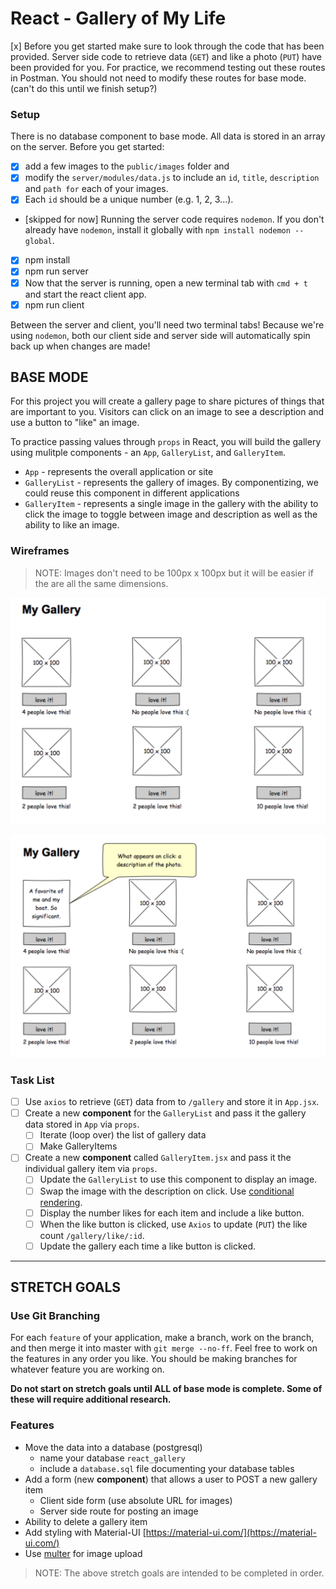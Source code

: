 # React - Gallery of My Life

[x] Before you get started make sure to look through the code that has been provided. Server side code to retrieve data (`GET`) and like a photo (`PUT`) have been provided for you. For practice, we recommend testing out these routes in Postman. You should not need to modify these routes for base mode. (can't do this until we finish setup?)

### Setup

There is no database component to base mode. All data is stored in an array on the server. Before you get started: 
- [x] add a few images to the `public/images` folder and 
- [x] modify the `server/modules/data.js` to include an `id`, `title`, `description` and `path for` each of your images. 
- [x] Each `id` should be a unique number (e.g. 1, 2, 3...).

- [skipped for now] Running the server code requires `nodemon`. If you don't already have `nodemon`, install it globally with `npm install nodemon --global`.

- [x] npm install
- [x] npm run server
- [x] Now that the server is running, open a new terminal tab with `cmd + t` and start the react client app.
- [x] npm run client

Between the server and client, you'll need two terminal tabs! Because we're using `nodemon`, both our client side and server side will automatically spin back up when changes are made!

## BASE MODE

For this project you will create a gallery page to share pictures of things that are important to you. Visitors can click on an image to see a description and use a button to "like" an image. 

To practice passing values through `props` in React, you will build the gallery using mulitple components - an `App`, `GalleryList`, and `GalleryItem`.

- `App` - represents the overall application or site 
- `GalleryList` - represents the gallery of images. By componentizing, we could reuse this component in different applications
- `GalleryItem` - represents a single image in the gallery with the ability to click the image to toggle between image and description as well as the ability to like an image.

### Wireframes

> NOTE: Images don't need to be 100px x 100px but it will be easier if the are all the same dimensions.

![mockup one](wireframes/first-mockup.png)

![mockup two](wireframes/second-mockup.png)

### Task List
- [ ] Use `axios` to retrieve (`GET`) data from to `/gallery` and store it in `App.jsx`.
- [ ] Create a new **component** for the `GalleryList` and pass it the gallery data stored in `App` via `props`.
    - [ ] Iterate (loop over) the list of gallery data
    - [ ] Make GalleryItems
- [ ] Create a new **component** called `GalleryItem.jsx` and pass it the individual gallery item via `props`. 
    - [ ] Update the `GalleryList` to use this component to display an image.
    - [ ] Swap the image with the description on click. Use [conditional rendering](https://reactjs.org/docs/conditional-rendering.html).
    - [ ] Display the number likes for each item and include a like button.
    - [ ] When the like button is clicked, use `Axios` to update (`PUT`) the like count `/gallery/like/:id`.
    - [ ] Update the gallery each time a like button is clicked.

-------------------------------------

## STRETCH GOALS

### Use Git Branching

For each `feature` of your application, make a branch, work on the branch, and then merge it into master with `git merge --no-ff`. Feel free to work on the features in any order you like. You should be making branches for whatever feature you are working on.

**Do not start on stretch goals until ALL of base mode is complete. Some of these will require additional research.**

### Features

- Move the data into a database (postgresql)
    - name your database `react_gallery`
    - include a `database.sql` file documenting your database tables
- Add a form (new **component**) that allows a user to POST a new gallery item
  - Client side form (use absolute URL for images)
  - Server side route for posting an image
- Ability to delete a gallery item
- Add styling with Material-UI [https://material-ui.com/](https://material-ui.com/)
- Use [multer](https://github.com/expressjs/multer) for image upload 

> NOTE: The above stretch goals are intended to be completed in order.
